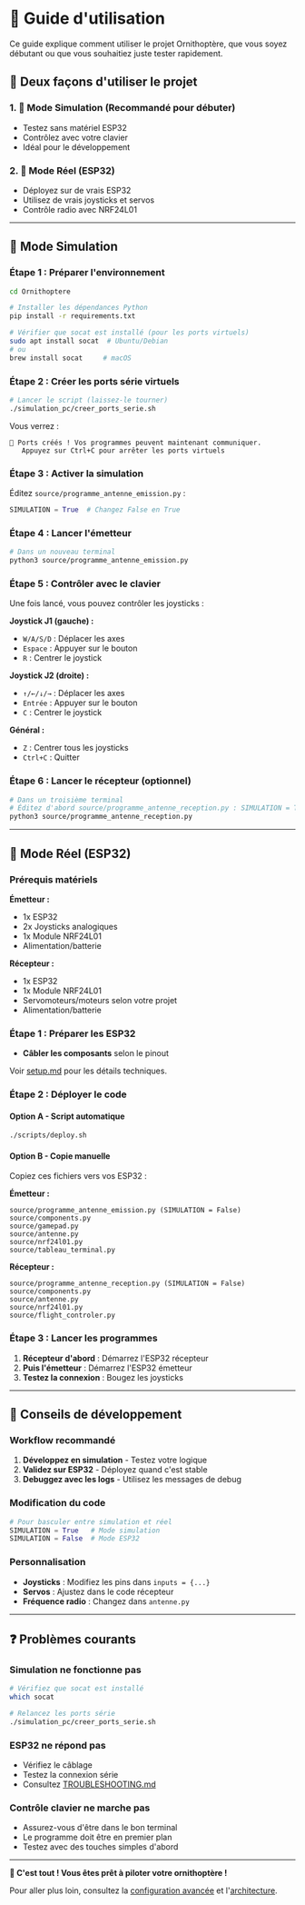 # 🚀 Guide d'utilisation

Ce guide explique comment utiliser le projet Ornithoptère, que vous soyez débutant ou que vous souhaitiez juste tester rapidement.

## 🎯 Deux façons d'utiliser le projet

### 1. 🧪 Mode Simulation (Recommandé pour débuter)
- Testez sans matériel ESP32
- Contrôlez avec votre clavier
- Idéal pour le développement

### 2. 🚁 Mode Réel (ESP32)
- Déployez sur de vrais ESP32
- Utilisez de vrais joysticks et servos
- Contrôle radio avec NRF24L01

---

## 🧪 Mode Simulation

### Étape 1 : Préparer l'environnement

```bash
cd Ornithoptere

# Installer les dépendances Python
pip install -r requirements.txt

# Vérifier que socat est installé (pour les ports virtuels)
sudo apt install socat  # Ubuntu/Debian
# ou
brew install socat     # macOS
```

### Étape 2 : Créer les ports série virtuels

```bash
# Lancer le script (laissez-le tourner)
./simulation_pc/creer_ports_serie.sh
```

Vous verrez :
```
🔧 Ports créés ! Vos programmes peuvent maintenant communiquer.
   Appuyez sur Ctrl+C pour arrêter les ports virtuels
```

### Étape 3 : Activer la simulation

Éditez `source/programme_antenne_emission.py` :

```python
SIMULATION = True  # Changez False en True
```

### Étape 4 : Lancer l'émetteur

```bash
# Dans un nouveau terminal
python3 source/programme_antenne_emission.py
```

### Étape 5 : Contrôler avec le clavier

Une fois lancé, vous pouvez contrôler les joysticks :

**Joystick J1 (gauche) :**
- `W/A/S/D` : Déplacer les axes
- `Espace` : Appuyer sur le bouton
- `R` : Centrer le joystick

**Joystick J2 (droite) :**
- `↑/←/↓/→` : Déplacer les axes
- `Entrée` : Appuyer sur le bouton
- `C` : Centrer le joystick

**Général :**
- `Z` : Centrer tous les joysticks
- `Ctrl+C` : Quitter

### Étape 6 : Lancer le récepteur (optionnel)

```bash
# Dans un troisième terminal
# Éditez d'abord source/programme_antenne_reception.py : SIMULATION = True
python3 source/programme_antenne_reception.py
```

---

## 🚁 Mode Réel (ESP32)

### Prérequis matériels

**Émetteur :**
- 1x ESP32
- 2x Joysticks analogiques
- 1x Module NRF24L01
- Alimentation/batterie

**Récepteur :**
- 1x ESP32
- 1x Module NRF24L01
- Servomoteurs/moteurs selon votre projet
- Alimentation/batterie

### Étape 1 : Préparer les ESP32

-  **Câbler les composants** selon le pinout

Voir [setup.md](setup.md) pour les détails techniques.

### Étape 2 : Déployer le code

#### Option A - Script automatique
```bash
./scripts/deploy.sh
```

#### Option B - Copie manuelle
Copiez ces fichiers vers vos ESP32 :

**Émetteur :**
```
source/programme_antenne_emission.py (SIMULATION = False)
source/components.py
source/gamepad.py
source/antenne.py
source/nrf24l01.py
source/tableau_terminal.py
```

**Récepteur :**
```
source/programme_antenne_reception.py (SIMULATION = False)
source/components.py
source/antenne.py
source/nrf24l01.py
source/flight_controler.py
```

### Étape 3 : Lancer les programmes

1. **Récepteur d'abord** : Démarrez l'ESP32 récepteur
2. **Puis l'émetteur** : Démarrez l'ESP32 émetteur
3. **Testez la connexion** : Bougez les joysticks

---

## 🔧 Conseils de développement

### Workflow recommandé

1. **Développez en simulation** - Testez votre logique
2. **Validez sur ESP32** - Déployez quand c'est stable
3. **Debuggez avec les logs** - Utilisez les messages de debug

### Modification du code

```python
# Pour basculer entre simulation et réel
SIMULATION = True   # Mode simulation
SIMULATION = False  # Mode ESP32
```

### Personnalisation

- **Joysticks** : Modifiez les pins dans `inputs = {...}`
- **Servos** : Ajustez dans le code récepteur
- **Fréquence radio** : Changez dans `antenne.py`

---

## ❓ Problèmes courants

### Simulation ne fonctionne pas
```bash
# Vérifiez que socat est installé
which socat

# Relancez les ports série
./simulation_pc/creer_ports_serie.sh
```

### ESP32 ne répond pas
- Vérifiez le câblage
- Testez la connexion série
- Consultez [TROUBLESHOOTING.md](TROUBLESHOOTING.md)

### Contrôle clavier ne marche pas
- Assurez-vous d'être dans le bon terminal
- Le programme doit être en premier plan
- Testez avec des touches simples d'abord

---

**🎉 C'est tout ! Vous êtes prêt à piloter votre ornithoptère !**

Pour aller plus loin, consultez la [configuration avancée](setup.md) et l'[architecture](architecture.md).

